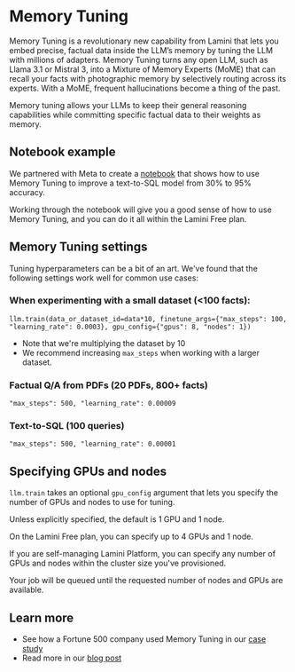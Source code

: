 # Memory Tuning

Memory Tuning is a revolutionary new capability from Lamini that lets you embed precise, factual data inside the LLM’s memory by tuning the LLM with millions of adapters. Memory Tuning turns any open LLM, such as Llama 3.1 or Mistral 3, into a Mixture of Memory Experts (MoME) that can recall your facts with photographic memory by selectively routing across its experts. With a MoME, frequent hallucinations become a thing of the past.

Memory tuning allows your LLMs to keep their general reasoning capabilities while committing specific factual data to their weights as memory.

## Notebook example

We partnered with Meta to create a [notebook](https://github.com/meta-llama/llama-recipes/blob/main/recipes/3p_integrations/lamini/text2sql_memory_tuning/README.md) that shows how to use Memory Tuning to improve a text-to-SQL model from 30% to 95% accuracy.

Working through the notebook will give you a good sense of how to use Memory Tuning, and you can do it all within the Lamini Free plan.

## Memory Tuning settings

Tuning hyperparameters can be a bit of an art. We've found that the following settings work well for common use cases:

### When experimenting with a small dataset (<100 facts):

`llm.train(data_or_dataset_id=data*10, finetune_args={"max_steps": 100, "learning_rate": 0.0003}, gpu_config={"gpus": 8, "nodes": 1})`

- Note that we're multiplying the dataset by 10
- We recommend increasing `max_steps` when working with a larger dataset.

### Factual Q/A from PDFs (20 PDFs, 800+ facts)
 `"max_steps": 500, "learning_rate": 0.00009`

### Text-to-SQL (100 queries)
`"max_steps": 500, "learning_rate": 0.00001`

## Specifying GPUs and nodes

`llm.train` takes an optional `gpu_config` argument that lets you specify the number of GPUs and nodes to use for tuning.

Unless explicitly specified, the default is 1 GPU and 1 node.

On the Lamini Free plan, you can specify up to 4 GPUs and 1 node.

If you are self-managing Lamini Platform, you can specify any number of GPUs and nodes within the cluster size you've provisioned.

Your job will be queued until the requested number of nodes and GPUs are available.

## Learn more

- See how a Fortune 500 company used Memory Tuning in our [case study](https://www.lamini.ai/blog/llm-text-to-sql)
- Read more in our [blog post](http://www.lamini.ai/blog/lamini-memory-tuning)
